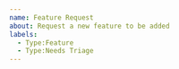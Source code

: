 ```yaml
---
name: Feature Request
about: Request a new feature to be added
labels:
  - Type:Feature
  - Type:Needs Triage
---
```


<!-- Please do a quick search of existing issues to make sure that this has not been asked before. -->
